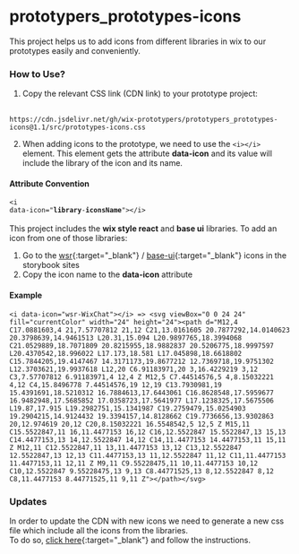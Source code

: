 # prototypers_prototypes-icons
This project helps us to add icons from different libraries in wix to our prototypes easily and conveniently.

### How to Use?
1. Copy the relevant CSS link (CDN link) to your prototype project:
<br/><br/>
```
https://cdn.jsdelivr.net/gh/wix-prototypers/prototypers_prototypes-icons@1.1/src/prototypes-icons.css
```

2. When adding icons to the prototype, we need to use the <code>&#60;i&#62;&#60;/i&#62;</code> element. This element gets the attribute **data-icon** and its value will include the library of the icon and its name.

#### Attribute Convention
<code>&#60;i data-icon="<b>library</b>-<b>iconsName</b>"&#62;&#60;/i&#62;</code>
<br/><br/>
This project includes the **wix style react** and **base ui** libraries.
To add an icon from one of those libraries:
1. Go to the [wsr](https://www.wix-style-react.com/storybook/?path=/story/foundations-foundations--icons){:target="\_blank"} / [base-ui](https://www.wix-pages.com/wix-base-ui/?path=/story/icons--inventory){:target="\_blank"} icons in the storybook sites
2. Copy the icon name to the **data-icon** attribute

#### Example
```
<i data-icon="wsr-WixChat"></i> => <svg viewBox="0 0 24 24" fill="currentColor" width="24" height="24"><path d="M12,4 C17.0881603,4 21,7.57707812 21,12 C21,13.0161605 20.7877292,14.0140623 20.3798639,14.9461513 L20.31,15.094 L20.9897765,18.3994068 C21.0529889,18.7071809 20.8215955,18.9882837 20.5206775,18.9997597 L20.4370542,18.996022 L17.173,18.581 L17.045898,18.6618802 C15.7844205,19.4147467 14.3171173,19.8677212 12.7369718,19.9751302 L12.3703621,19.9937618 L12,20 C6.91183971,20 3,16.4229219 3,12 C3,7.57707812 6.91183971,4 12,4 Z M12,5 C7.44514576,5 4,8.15032221 4,12 C4,15.8496778 7.44514576,19 12,19 C13.7930981,19 15.4391691,18.5210312 16.7884613,17.6443061 C16.8628548,17.5959677 16.9482948,17.5685852 17.0358723,17.5641977 L17.1238325,17.5675506 L19.87,17.915 L19.2982751,15.1341987 C19.2759479,15.0254903 19.2904215,14.9124432 19.3394157,14.8128662 C19.7736656,13.9302863 20,12.974619 20,12 C20,8.15032221 16.5548542,5 12,5 Z M15,11 C15.5522847,11 16,11.4477153 16,12 C16,12.5522847 15.5522847,13 15,13 C14.4477153,13 14,12.5522847 14,12 C14,11.4477153 14.4477153,11 15,11 Z M12,11 C12.5522847,11 13,11.4477153 13,12 C13,12.5522847 12.5522847,13 12,13 C11.4477153,13 11,12.5522847 11,12 C11,11.4477153 11.4477153,11 12,11 Z M9,11 C9.55228475,11 10,11.4477153 10,12 C10,12.5522847 9.55228475,13 9,13 C8.44771525,13 8,12.5522847 8,12 C8,11.4477153 8.44771525,11 9,11 Z"></path></svg>
```

### Updates
In order to update the CDN with new icons we need to generate a new css file which include all the icons from the libraries.
<br/>
To do so, [click here](https://codepen.io/maayanp/pen/GRyOwZd){:target="\_blank"} and follow the instructions.
